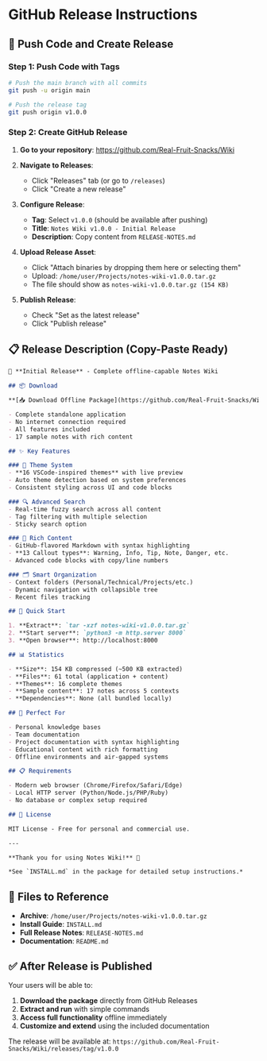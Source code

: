 # GitHub Release Instructions

## 🚀 Push Code and Create Release

### Step 1: Push Code with Tags
```bash
# Push the main branch with all commits
git push -u origin main

# Push the release tag
git push origin v1.0.0
```

### Step 2: Create GitHub Release

1. **Go to your repository**: https://github.com/Real-Fruit-Snacks/Wiki

2. **Navigate to Releases**:
   - Click "Releases" tab (or go to `/releases`)
   - Click "Create a new release"

3. **Configure Release**:
   - **Tag**: Select `v1.0.0` (should be available after pushing)
   - **Title**: `Notes Wiki v1.0.0 - Initial Release`
   - **Description**: Copy content from `RELEASE-NOTES.md`

4. **Upload Release Asset**:
   - Click "Attach binaries by dropping them here or selecting them"
   - Upload: `/home/user/Projects/notes-wiki-v1.0.0.tar.gz`
   - The file should show as `notes-wiki-v1.0.0.tar.gz (154 KB)`

5. **Publish Release**:
   - Check "Set as the latest release" 
   - Click "Publish release"

## 📋 Release Description (Copy-Paste Ready)

```markdown
🎉 **Initial Release** - Complete offline-capable Notes Wiki

## 📦 Download

**[📥 Download Offline Package](https://github.com/Real-Fruit-Snacks/Wiki/releases/download/v1.0.0/notes-wiki-v1.0.0.tar.gz)** (154 KB)

- Complete standalone application
- No internet connection required  
- All features included
- 17 sample notes with rich content

## ✨ Key Features

### 🎨 Theme System
- **16 VSCode-inspired themes** with live preview
- Auto theme detection based on system preferences
- Consistent styling across UI and code blocks

### 🔍 Advanced Search  
- Real-time fuzzy search across all content
- Tag filtering with multiple selection
- Sticky search option

### 📝 Rich Content
- GitHub-flavored Markdown with syntax highlighting
- **13 Callout types**: Warning, Info, Tip, Note, Danger, etc.
- Advanced code blocks with copy/line numbers

### 🗂️ Smart Organization
- Context folders (Personal/Technical/Projects/etc.)
- Dynamic navigation with collapsible tree
- Recent files tracking

## 🚀 Quick Start

1. **Extract**: `tar -xzf notes-wiki-v1.0.0.tar.gz`
2. **Start server**: `python3 -m http.server 8000`  
3. **Open browser**: http://localhost:8000

## 📊 Statistics

- **Size**: 154 KB compressed (~500 KB extracted)
- **Files**: 61 total (application + content)
- **Themes**: 16 complete themes
- **Sample content**: 17 notes across 5 contexts
- **Dependencies**: None (all bundled locally)

## 🎯 Perfect For

- Personal knowledge bases
- Team documentation  
- Project documentation with syntax highlighting
- Educational content with rich formatting
- Offline environments and air-gapped systems

## 📋 Requirements

- Modern web browser (Chrome/Firefox/Safari/Edge)
- Local HTTP server (Python/Node.js/PHP/Ruby)
- No database or complex setup required

## 📄 License

MIT License - Free for personal and commercial use.

---

**Thank you for using Notes Wiki!** 🚀

*See `INSTALL.md` in the package for detailed setup instructions.*
```

## 📁 Files to Reference

- **Archive**: `/home/user/Projects/notes-wiki-v1.0.0.tar.gz`
- **Install Guide**: `INSTALL.md` 
- **Full Release Notes**: `RELEASE-NOTES.md`
- **Documentation**: `README.md`

## ✅ After Release is Published

Your users will be able to:

1. **Download the package** directly from GitHub Releases
2. **Extract and run** with simple commands
3. **Access full functionality** offline immediately
4. **Customize and extend** using the included documentation

The release will be available at:
`https://github.com/Real-Fruit-Snacks/Wiki/releases/tag/v1.0.0`